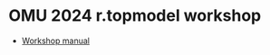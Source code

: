 # OMU 2024 r.topmodel workshop

* [Workshop manual](https://workshop.isnew.info/omu-2024-r.topmodel/)
